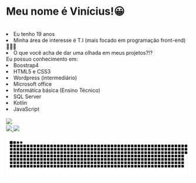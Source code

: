 # Meu nome é Vinícius!😀
<br>
<li>Eu tenho 19 anos</li> 
<li>Minha área de interesse é T.I (mais focado em programação front-end)👨🏽‍💻</li>
<li>O que você acha de dar uma olhada em meus projetos?⁉</li>
Eu possuo conhecimento em:
<li>Boostrap4</li>
<li>HTML5 e CSS3</li>
<li>Wordpress (intermediário)</li>
<li>Microsoft office</li>
<li>Informática básica (Ensino Técnico)</li>
<li>SQL Server</li>
<li>Kotlin</li>
<li>JavaScript</li>
<br>
<a href="https://www.linkedin.com/in/vinicius-augusto-/" target="_blank"><img src="https://img.shields.io/badge/-LinkedIn-%230077B5?style=for-the-badge&logo=linkedin&logoColor=white" target="_blank"></a>
<div align="left">
  <a href="https://github.com/vyniexec">
  <img height="140em" src="https://github-readme-stats.vercel.app/api?username=vinivazzz&show_icons=true&theme=highcontrast&include_all_commits=true&count_private=true"/>
  <img height="130em" src="https://github-readme-stats.vercel.app/api/top-langs/?username=vinivazzz&layout=compact&langs_count=7&theme=highcontrast"/>
  </div>

![cobrinha](https://github.com/vinivazzz/vinivazzz/blob/main/cobrinha.svg)
